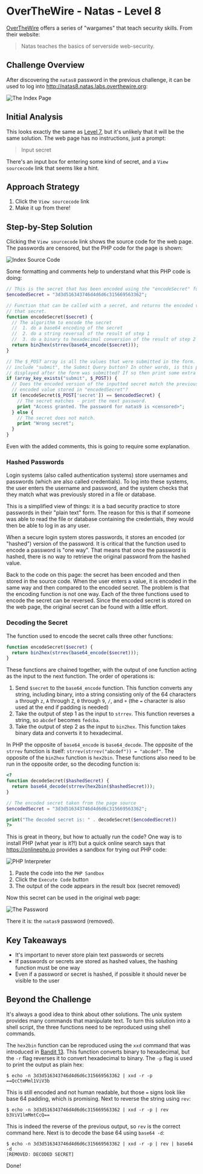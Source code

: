 # OverTheWire - Natas - Level 8

[OverTheWire](https://overthewire.org) offers a series of "wargames" that teach
security skills. From their website:

> Natas teaches the basics of serverside web-security.

## Challenge Overview

After discovering the `natas8` password in the previous challenge, it can be
used to log into http://natas8.natas.labs.overthewire.org:

![The Index Page](images/level_08/00_index_page.png)

## Initial Analysis

This looks exactly the same as [Level 7](./level_07.md), but it's unlikely that
it will be the same solution. The web page has no instructions, just a prompt:

> Input secret

There's an input box for entering some kind of secret, and a `View sourcecode`
link that seems like a hint.

## Approach Strategy

1. Click the `View sourcecode` link
1. Make it up from there!

## Step-by-Step Solution

Clicking the `View sourcecode` link shows the source code for the web page. The
passwords are censored, but the PHP code for the page is shown:

![Index Source Code](images/level_08/01_index_source_code.png)

Some formatting and comments help to understand what this PHP code is doing:

```php
// This is the secret that has been encoded using the "encodeSecret" function.
$encodedSecret = "3d3d516343746d4d6d6c315669563362";

// Function that can be called with a secret, and returns the encoded version of
// that secret.
function encodeSecret($secret) {
  // The algorithm to encode the secret
  //  1. do a base64 encoding of the secret
  //  2. do a string reversal of the result of step 1
  //  3. do a binary to hexadecimal conversion of the result of step 2
  return bin2hex(strrev(base64_encode($secret)));
}

// The $_POST array is all the values that were submitted in the form. Does it
// include "submit", the Submit Query button? In other words, is this page being
// displayed after the form was submitted? If so then print some extra text.
if (array_key_exists("submit", $_POST)) {
  // Does the encoded version of the inputted secret match the previously
  // encoded value stored in "encodedSecret"?
  if (encodeSecret($_POST['secret']) == $encodedSecret) {
    // The secret matches - print the next password.
    print "Access granted. The password for natas9 is <censored>";
  } else {
    // The secret does not match.
    print "Wrong secret";
  }
}
```

Even with the added comments, this is going to require some explanation.

### Hashed Passwords

Login systems (also called authentication systems) store usernames and passwords
(which are also called credentials). To log into these systems, the user
enters the username and password, and the system checks that they match what was
previously stored in a file or database.

This is a simplified view of things: it is a bad security practice to store
passwords in their "plain text" form. The reason for this is that if someone was
able to read the file or database containing the credentials, they would then be
able to log in as any user.

When a secure login system stores passwords, it stores an encoded (or "hashed") version of the password. It is critical that the function used to encode a
password is "one way". That means that once the password is hashed, there is no
way to retrieve the original password from the hashed value.

Back to the code on this page: the secret has been encoded and then stored in
the source code. When the user enters a value, it is encoded in the same way and
then compared to the encoded secret. The problem is that the encoding function
is not one way. Each of the three functions used to encode the secret can be
reversed. Since the encoded secret is stored on the web page, the original
secret can be found with a little effort.

### Decoding the Secret

The function used to encode the secret calls three other functions:

```php
function encodeSecret($secret) {
  return bin2hex(strrev(base64_encode($secret)));
}
```

These functions are chained together, with the output of one function acting as
the input to the next function. The order of operations is:

1. Send `$secret` to the `base64_encode` function. This function converts any
   string, including binary, into a string consisting only of the 64 characters
   `a` through `z`, `A` through `Z`, `0` through `9`, `/`, and `+` (the `=`
   character is also used at the end if padding is needed)
2. Take the output of step 1 as the input to `strrev`. This function reverses a
   string, so `abcdef` becomes `fedcba`.
3. Take the output of step 2 as the input to `bin2hex`. This function takes
   binary data and converts it to hexadecimal.

In PHP the opposite of `base64_encode` is `base64_decode`. The opposite of the
`strrev` function is itself: `strrev(strrev("abcdef")) = "abcdef"`. The opposite
of the `bin2hex` function is `hex2bin`. These functions also need to be run in
the opposite order, so the decoding function is:

```php
<?
function decodeSecret($hashedSecret) {
  return base64_decode(strrev(hex2bin($hashedSecret)));
}

// The encoded secret taken from the page source
$encodedSecret = "3d3d516343746d4d6d6c315669563362";

print("The decoded secret is: " . decodeSecret($encodedSecret))
?>
```

This is great in theory, but how to actually run the code? One way is to install
PHP (what year is it?!) but a quick online search says that https://onlinephp.io
provides a sandbox for trying out PHP code:

![PHP Interpreter](images/level_08/02_php_interpreter.png)

1. Paste the code into the `PHP Sandbox`
2. Click the `Execute Code` button
3. The output of the code appears in the result box (secret removed)

Now this secret can be used in the original web page:

![The Password](images/level_08/03_password.png)

There it is: the `natas9` password (removed).

## Key Takeaways

- It's important to never store plain text passwords or secrets
- If passwords or secrets are stored as hashed values, the hashing function must
  be one way
- Even if a password or secret is hashed, if possible it should never be visible
  to the user

## Beyond the Challenge

It's always a good idea to think about other solutions. The unix system provides
many commands that manipulate text. To turn this solution into a shell script,
the three functions need to be reproduced using shell commands.

The `hex2bin` function can be reproduced using the `xxd` command that was
introduced in [Bandit 13](../bandit/level_13.md). This function converts binary
to hexadecimal, but the `-r` flag reverses it to convert hexadecimal to binary.
The `-p` flag is used to print the output as plain hex:

```
$ echo -n 3d3d516343746d4d6d6c315669563362 | xxd -r -p
==QcCtmMml1ViV3b
```

This is still encoded and not human readable, but those `=` signs look like base
64 padding, which is promising. Next to reverse the string using `rev`:

```
$ echo -n 3d3d516343746d4d6d6c315669563362 | xxd -r -p | rev
b3ViV1lmMmtCcQ==
```

This is indeed the reverse of the previous output, so `rev` is the correct
command here. Next is to decode the base 64 using `base64 -d`:

```
$ echo -n 3d3d516343746d4d6d6c315669563362 | xxd -r -p | rev | base64 -d
[REMOVED: DECODED SECRET]
```

Done!
